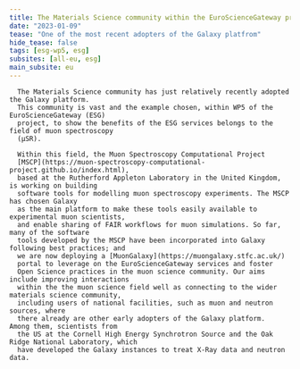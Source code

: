 ```yaml
---
title: The Materials Science community within the EuroScienceGateway project
date: "2023-01-09"
tease: "One of the most recent adopters of the Galaxy platfrom"
hide_tease: false
tags: [esg-wp5, esg]
subsites: [all-eu, esg]
main_subsite: eu
---
```


  		
      
      The Materials Science community has just relatively recently adopted the Galaxy platform. 
      This community is vast and the example chosen, within WP5 of the EuroScienceGateway (ESG)
      project, to show the benefits of the ESG services belongs to the field of muon spectroscopy 
      (μSR).
      
      Within this field, the Muon Spectroscopy Computational Project
      [MSCP](https://muon-spectroscopy-computational-project.github.io/index.html),
      based at the Rutherford Appleton Laboratory in the United Kingdom, is working on building
      software tools for modelling muon spectroscopy experiments. The MSCP has chosen Galaxy
      as the main platform to make these tools easily available to experimental muon scientists,
      and enable sharing of FAIR workflows for muon simulations. So far, many of the software 
      tools developed by the MSCP have been incorporated into Galaxy following best practices; and 
      we are now deploying a [MuonGalaxy](https://muongalaxy.stfc.ac.uk/)
      portal to leverage on the EuroScienceGateway services and foster
      Open Science practices in the muon science community. Our aims include improving interactions 
      within the the muon science field well as connecting to the wider materials science community, 
      including users of national facilities, such as muon and neutron sources, where 
      there already are other early adopters of the Galaxy platform.  Among them, scientists from 
      the US at the Cornell High Energy Synchrotron Source and the Oak Ridge National Laboratory, which
      have developed the Galaxy instances to treat X-Ray data and neutron data. 
      




